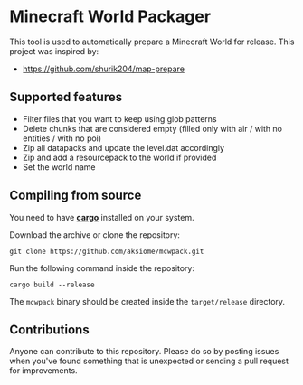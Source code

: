 # Minecraft World Packager
This tool is used to automatically prepare a Minecraft World for release. This project was inspired by:
- https://github.com/shurik204/map-prepare

## Supported features
- Filter files that you want to keep using glob patterns
- Delete chunks that are considered empty (filled only with air / with no entities / with no poi)
- Zip all datapacks and update the level.dat accordingly
- Zip and add a resourcepack to the world if provided
- Set the world name

## Compiling from source

You need to have **[cargo](https://doc.rust-lang.org/cargo/getting-started/installation.html)** installed on your system.

Download the archive or clone the repository:
```
git clone https://github.com/aksiome/mcwpack.git
```

Run the following command inside the repository:
```
cargo build --release
```
The `mcwpack` binary should be created inside the `target/release` directory.

## Contributions

Anyone can contribute to this repository. Please do so by posting issues when you've found something that is unexpected or sending a pull request for improvements.
